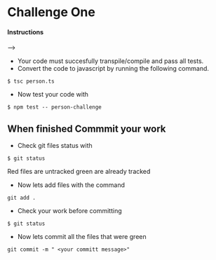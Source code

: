 # Challenge One

#### Instructions

<!-- - Create a file called person.ts. --> -->
  <!-- * Create and export a person class with properties: firstName, lastName, age, isAlive. -->
<!-- - * Give your properties the appropriate type: string, number or boolean. *note all people are alive by default. -->
<!--  -->
<!-- * Create and export an instance of your person class as a variable called humanoidA. -->

- Your code must succesfully transpile/compile and pass all tests.
- Convert the code to javascript by running the following command.

```
$ tsc person.ts
```

- Now test your code with

```
$ npm test -- person-challenge
```

## When finished Commmit your work

- Check git files status with

```
$ git status
```

Red files are untracked green are already tracked

- Now lets add files with the command

```
git add .
```

- Check your work before committing

```
$ git status
```

- Now lets commit all the files that were green

```
git commit -m " <your committ message>"
```

<!-- ## Continue to
[Challenge Two](https://github.com/SoftStackFactory/typescript-imports/tree/master/challenge-two) -->
